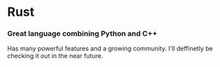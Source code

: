 # Rust
### Great language combining Python and C++ 

Has many powerful features and a growing community. I'll deffinetly be checking it out in the near future.